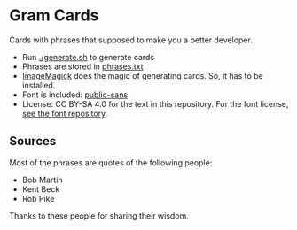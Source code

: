 # Gram Cards

Cards with phrases that supposed to make you a better developer.

* Run [./generate.sh](./generate.sh) to generate cards
* Phrases are stored in [phrases.txt](./phrases.txt)
* [ImageMagick](https://imagemagick.org/index.php) does the magic of generating cards. So, it has to be installed.
* Font is included: [public-sans](https://github.com/uswds/public-sans)
* License: CC BY-SA 4.0 for the text in this repository. For the font license, [see the font repository](https://github.com/uswds/public-sans/blob/develop/LICENSE.md).

## Sources

Most of the phrases are quotes of the following people:

* Bob Martin
* Kent Beck
* Rob Pike

Thanks to these people for sharing their wisdom.
